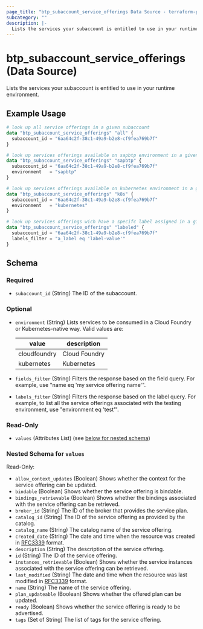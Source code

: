 ```yaml
---
page_title: "btp_subaccount_service_offerings Data Source - terraform-provider-btp"
subcategory: ""
description: |-
  Lists the services your subaccount is entitled to use in your runtime environment.
---
```


# btp_subaccount_service_offerings (Data Source)

Lists the services your subaccount is entitled to use in your runtime environment.

## Example Usage

```terraform
# look up all service offerings in a given subaccount 
data "btp_subaccount_service_offerings" "all" {
  subaccount_id = "6aa64c2f-38c1-49a9-b2e8-cf9fea769b7f"
}

# look up services offerings available on sapbtp environment in a given subaccount
data "btp_subaccount_service_offerings" "sapbtp" {
  subaccount_id = "6aa64c2f-38c1-49a9-b2e8-cf9fea769b7f"
  environment   = "sapbtp"
}

# look up services offerings available on kubernetes environment in a given subaccount
data "btp_subaccount_service_offerings" "k8s" {
  subaccount_id = "6aa64c2f-38c1-49a9-b2e8-cf9fea769b7f"
  environment   = "kubernetes"
}

# look up services offerings wich have a specifc label assigned in a given subaccount
data "btp_subaccount_service_offerings" "labeled" {
  subaccount_id = "6aa64c2f-38c1-49a9-b2e8-cf9fea769b7f"
  labels_filter = "a_label eq 'label-value'"
}
```

<!-- schema generated by tfplugindocs -->
## Schema

### Required

- `subaccount_id` (String) The ID of the subaccount.

### Optional

- `environment` (String) Lists services to be consumed in a Cloud Foundry or Kubernetes-native way. Valid values are: 
 
  | value | description | 
  | --- | --- | 
  | cloudfoundry | Cloud Foundry | 
  | kubernetes | Kubernetes |
- `fields_filter` (String) Filters the response based on the field query. For example, use "name eq 'my service offering name'".
- `labels_filter` (String) Filters the response based on the label query.  For example, to list all the service offerings associated with the testing environment, use "environment eq 'test'".

### Read-Only

- `values` (Attributes List) (see [below for nested schema](#nestedatt--values))

<a id="nestedatt--values"></a>
### Nested Schema for `values`

Read-Only:

- `allow_context_updates` (Boolean) Shows whether the context for the service offering can be updated.
- `bindable` (Boolean) Shows whether the service offering is bindable.
- `bindings_retrievable` (Boolean) Shows whether the bindings associated with the service offering can be retrieved.
- `broker_id` (String) The ID of the broker that provides the service plan.
- `catalog_id` (String) The ID of the service offering as provided by the catalog.
- `catalog_name` (String) The catalog name of the service offering.
- `created_date` (String) The date and time when the resource was created in [RFC3339](https://www.ietf.org/rfc/rfc3339.txt) format.
- `description` (String) The description of the service offering.
- `id` (String) The ID of the service offering.
- `instances_retrievable` (Boolean) Shows whether the service instances associated with the service offering can be retrieved.
- `last_modified` (String) The date and time when the resource was last modified in [RFC3339](https://www.ietf.org/rfc/rfc3339.txt) format.
- `name` (String) The name of the service offering.
- `plan_updateable` (Boolean) Shows whether the offered plan can be updated.
- `ready` (Boolean) Shows whether the service offering is ready to be advertised.
- `tags` (Set of String) The list of tags for the service offering.